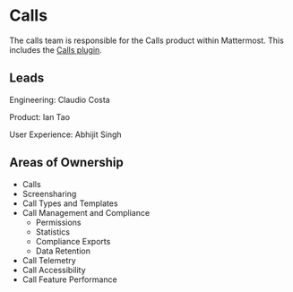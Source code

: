 # Calls

The calls team is responsible for the Calls product within Mattermost. This includes the [Calls plugin](https://github.com/mattermost/mattermost-plugin-calls). 

## Leads

Engineering: Claudio Costa 

Product: Ian Tao

User Experience:  Abhijit Singh

## Areas of Ownership
 - Calls
 - Screensharing
- Call Types and Templates 
- Call Management and Compliance
  - Permissions
  - Statistics
  - Compliance Exports
  - Data Retention
- Call Telemetry
- Call Accessibility
- Call Feature Performance
